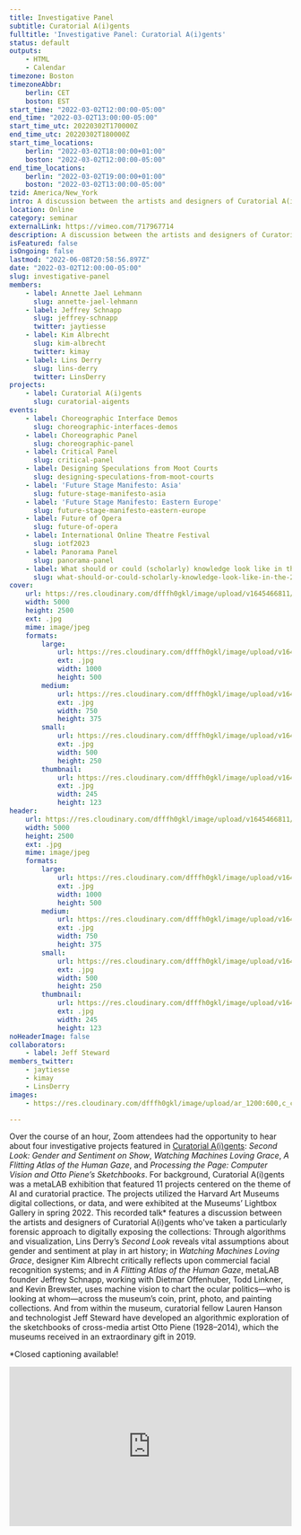 ```yaml
---
title: Investigative Panel
subtitle: Curatorial A(i)gents
fulltitle: 'Investigative Panel: Curatorial A(i)gents'
status: default
outputs:
    - HTML
    - Calendar
timezone: Boston
timezoneAbbr:
    berlin: CET
    boston: EST
start_time: "2022-03-02T12:00:00-05:00"
end_time: "2022-03-02T13:00:00-05:00"
start_time_utc: 20220302T170000Z
end_time_utc: 20220302T180000Z
start_time_locations:
    berlin: "2022-03-02T18:00:00+01:00"
    boston: "2022-03-02T12:00:00-05:00"
end_time_locations:
    berlin: "2022-03-02T19:00:00+01:00"
    boston: "2022-03-02T13:00:00-05:00"
tzid: America/New_York
intro: A discussion between the artists and designers of Curatorial A(i)gents who've taken a particularly forensic approach to digitally exposing the collections. Moderated by Annette Jael Lehmann.
location: Online
category: seminar
externalLink: https://vimeo.com/717967714
description: A discussion between the artists and designers of Curatorial A(i)gents who've taken a particularly forensic approach to digitally exposing the collec…
isFeatured: false
isOngoing: false
lastmod: "2022-06-08T20:58:56.897Z"
date: "2022-03-02T12:00:00-05:00"
slug: investigative-panel
members:
    - label: Annette Jael Lehmann
      slug: annette-jael-lehmann
    - label: Jeffrey Schnapp
      slug: jeffrey-schnapp
      twitter: jaytiesse
    - label: Kim Albrecht
      slug: kim-albrecht
      twitter: kimay
    - label: Lins Derry
      slug: lins-derry
      twitter: LinsDerry
projects:
    - label: Curatorial A(i)gents
      slug: curatorial-aigents
events:
    - label: Choreographic Interface Demos
      slug: choreographic-interfaces-demos
    - label: Choreographic Panel
      slug: choreographic-panel
    - label: Critical Panel
      slug: critical-panel
    - label: Designing Speculations from Moot Courts
      slug: designing-speculations-from-moot-courts
    - label: 'Future Stage Manifesto: Asia'
      slug: future-stage-manifesto-asia
    - label: 'Future Stage Manifesto: Eastern Europe'
      slug: future-stage-manifesto-eastern-europe
    - label: Future of Opera
      slug: future-of-opera
    - label: International Online Theatre Festival
      slug: iotf2023
    - label: Panorama Panel
      slug: panorama-panel
    - label: What should or could (scholarly) knowledge look like in the 21st century?
      slug: what-should-or-could-scholarly-knowledge-look-like-in-the-21st-century
cover:
    url: https://res.cloudinary.com/dfffh0gkl/image/upload/v1645466811/Flyers_bdb03cf80c.jpg
    width: 5000
    height: 2500
    ext: .jpg
    mime: image/jpeg
    formats:
        large:
            url: https://res.cloudinary.com/dfffh0gkl/image/upload/v1645466812/large_Flyers_bdb03cf80c.jpg
            ext: .jpg
            width: 1000
            height: 500
        medium:
            url: https://res.cloudinary.com/dfffh0gkl/image/upload/v1645466812/medium_Flyers_bdb03cf80c.jpg
            ext: .jpg
            width: 750
            height: 375
        small:
            url: https://res.cloudinary.com/dfffh0gkl/image/upload/v1645466813/small_Flyers_bdb03cf80c.jpg
            ext: .jpg
            width: 500
            height: 250
        thumbnail:
            url: https://res.cloudinary.com/dfffh0gkl/image/upload/v1645466811/thumbnail_Flyers_bdb03cf80c.jpg
            ext: .jpg
            width: 245
            height: 123
header:
    url: https://res.cloudinary.com/dfffh0gkl/image/upload/v1645466811/Flyers_bdb03cf80c.jpg
    width: 5000
    height: 2500
    ext: .jpg
    mime: image/jpeg
    formats:
        large:
            url: https://res.cloudinary.com/dfffh0gkl/image/upload/v1645466812/large_Flyers_bdb03cf80c.jpg
            ext: .jpg
            width: 1000
            height: 500
        medium:
            url: https://res.cloudinary.com/dfffh0gkl/image/upload/v1645466812/medium_Flyers_bdb03cf80c.jpg
            ext: .jpg
            width: 750
            height: 375
        small:
            url: https://res.cloudinary.com/dfffh0gkl/image/upload/v1645466813/small_Flyers_bdb03cf80c.jpg
            ext: .jpg
            width: 500
            height: 250
        thumbnail:
            url: https://res.cloudinary.com/dfffh0gkl/image/upload/v1645466811/thumbnail_Flyers_bdb03cf80c.jpg
            ext: .jpg
            width: 245
            height: 123
noHeaderImage: false
collaborators:
    - label: Jeff Steward
members_twitter:
    - jaytiesse
    - kimay
    - LinsDerry
images:
    - https://res.cloudinary.com/dfffh0gkl/image/upload/ar_1200:600,c_crop/c_limit,h_1200,w_600/v1645466811/Flyers_bdb03cf80c.jpg

---
```

Over the course of an hour, Zoom attendees had the opportunity to hear about four investigative projects featured in [Curatorial A(i)gents](https://mlml.io/p/curatorial-aigents/): *Second Look: Gender and Sentiment on Show*, *Watching Machines Loving Grace*, *A Flitting Atlas of the Human Gaze*, and *Processing the Page: Computer Vision and Otto Piene’s Sketchbooks*. For background, Curatorial A(i)gents was a metaLAB exhibition that featured 11 projects centered on the theme of AI and curatorial practice. The projects utilized the Harvard Art Museums digital collections, or data, and were exhibited at the Museums’ Lightbox Gallery in spring 2022. This recorded talk* features a discussion between the artists and designers of Curatorial A(i)gents who've taken a particularly forensic approach to digitally exposing the collections: Through algorithms and visualization, Lins Derry’s *Second Look* reveals vital assumptions about gender and sentiment at play in art history; in *Watching Machines Loving Grace*, designer Kim Albrecht critically reflects upon commercial facial recognition systems; and in *A Flitting Atlas of the Human Gaze*, metaLAB founder Jeffrey Schnapp, working with Dietmar Offenhuber, Todd Linkner, and Kevin Brewster, uses machine vision to chart the ocular politics—who is looking at whom—across the museum’s coin, print, photo, and painting collections. And from within the museum, curatorial fellow Lauren Hanson and technologist Jeff Steward have developed an algorithmic exploration of the sketchbooks of cross-media artist Otto Piene (1928–2014), which the museums received in an extraordinary gift in 2019.

*Closed captioning available!

<div style="padding:56.25% 0 0 0;position:relative;"><iframe src="https://player.vimeo.com/video/717967714?h=fb49d20d31&amp;badge=0&amp;autopause=0&amp;player_id=0&amp;app_id=58479" frameborder="0" allow="autoplay; fullscreen; picture-in-picture" allowfullscreen style="position:absolute;top:0;left:0;width:100%;height:100%;" title="Curatorial A(i)gents - Investigative Panel"></iframe></div><script src="https://player.vimeo.com/api/player.js"></script>